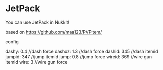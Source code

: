 # JetPack
You can use JetPack in Nukkit!

based on https://github.com/maa123/PVPitem/


config

dashy: 0.4 //dash force
dashxz: 1.3 //dash force
dashid: 345 //dash itemid
jumpid: 347 //jump itemid
jump: 0.8 //jump force
wireid: 369 //wire gun itemid
wire: 3 //wire gun force
